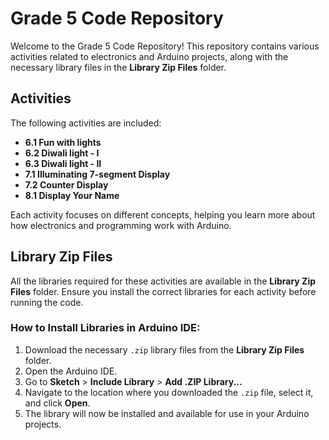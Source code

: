 # Grade 5 Code Repository

Welcome to the Grade 5 Code Repository! This repository contains various activities related to electronics and Arduino projects, along with the necessary library files in the **Library Zip Files** folder.

## Activities

The following activities are included:

- **6.1 Fun with lights**
- **6.2 Diwali light - I**
- **6.3 Diwali light - II**
- **7.1 Illuminating 7-segment Display**
- **7.2 Counter Display**
- **8.1 Display Your Name**

Each activity focuses on different concepts, helping you learn more about how electronics and programming work with Arduino.

## Library Zip Files

All the libraries required for these activities are available in the **Library Zip Files** folder. Ensure you install the correct libraries for each activity before running the code.

### How to Install Libraries in Arduino IDE:

1. Download the necessary `.zip` library files from the **Library Zip Files** folder.
2. Open the Arduino IDE.
3. Go to **Sketch** > **Include Library** > **Add .ZIP Library...**
4. Navigate to the location where you downloaded the `.zip` file, select it, and click **Open**.
5. The library will now be installed and available for use in your Arduino projects.
